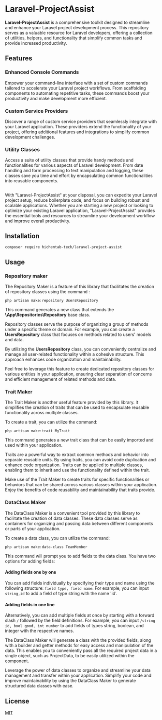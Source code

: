 # Laravel-ProjectAssist

**Laravel-ProjectAssist** is a comprehensive toolkit designed to streamline and enhance your Laravel project development process. This repository serves as a valuable resource for Laravel developers, offering a collection of utilities, helpers, and functionality that simplify common tasks and provide increased productivity.

## Features

### Enhanced Console Commands
Empower your command-line interface with a set of custom commands tailored to accelerate your Laravel project workflows. From scaffolding components to automating repetitive tasks, these commands boost your productivity and make development more efficient.

### Custom Service Providers
Discover a range of custom service providers that seamlessly integrate with your Laravel application. These providers extend the functionality of your project, offering additional features and integrations to simplify common development challenges.

### Utility Classes
Access a suite of utility classes that provide handy methods and functionalities for various aspects of Laravel development. From date handling and form processing to text manipulation and logging, these classes save you time and effort by encapsulating common functionalities into reusable components.
##
With "Laravel-ProjectAssist" at your disposal, you can expedite your Laravel project setup, reduce boilerplate code, and focus on building robust and scalable applications. Whether you are starting a new project or looking to optimize your existing Laravel application, "Laravel-ProjectAssist" provides the essential tools and resources to streamline your development workflow and improve overall productivity.

## Installation

```
composer require hichemtab-tech/laravel-project-assist
```

## Usage

### Repository maker

The Repository Maker is a feature of this library that facilitates the creation of repository classes using the command :
```
php artisan make:repository UsersRepository
```
This command generates a new class that extends the **\App\Repositories\Repository** base class.

Repository classes serve the purpose of organizing a group of methods under a specific theme or domain. For example, you can create a **UsersRepository** class that focuses on methods related to users' models and data.

By utilizing the **UsersRepository** class, you can conveniently centralize and manage all user-related functionality within a cohesive structure. This approach enhances code organization and maintainability.

Feel free to leverage this feature to create dedicated repository classes for various entities in your application, ensuring clear separation of concerns and efficient management of related methods and data.

### Trait Maker

The Trait Maker is another useful feature provided by this library. It simplifies the creation of traits that can be used to encapsulate reusable functionality across multiple classes.

To create a trait, you can utilize the command:
```
php artisan make:trait MyTrait
```
This command generates a new trait class that can be easily imported and used within your application.

Traits are a powerful way to extract common methods and behavior into separate reusable units. By using traits, you can avoid code duplication and enhance code organization. Traits can be applied to multiple classes, enabling them to inherit and use the functionality defined within the trait.

Make use of the Trait Maker to create traits for specific functionalities or behaviors that can be shared across various classes within your application. Enjoy the benefits of code reusability and maintainability that traits provide.

### DataClass Maker
The DataClass Maker is a convenient tool provided by this library to facilitate the creation of data classes. These data classes serve as containers for organizing and passing data between different components or parts of your application.

To create a data class, you can utilize the command:
```
php artisan make:data-class TeamMember
```
This command will prompt you to add fields to the data class. You have two options for adding fields:

#### Adding fields one by one
You can add fields individually by specifying their type and name using the following structure: `field type, field name`. For example, you can input `string,id` to add a field of type string with the name 'id'.

#### Adding fields in one line
Alternatively, you can add multiple fields at once by starting with a forward slash `/` followed by the field definitions. For example, you can input `/string id, bool good, int number` to add fields of types string, boolean, and integer with the respective names.

The DataClass Maker will generate a class with the provided fields, along with a builder and getter methods for easy access and manipulation of the data. This enables you to conveniently pass all the required project data in a single object, such as ProjectData, to be easily utilized within the component.

Leverage the power of data classes to organize and streamline your data management and transfer within your application. Simplify your code and improve maintainability by using the DataClass Maker to generate structured data classes with ease.

## License

[MIT](https://github.com/HichemTab-tech/Laravel-ProjectAssist/blob/master/LICENSE)
